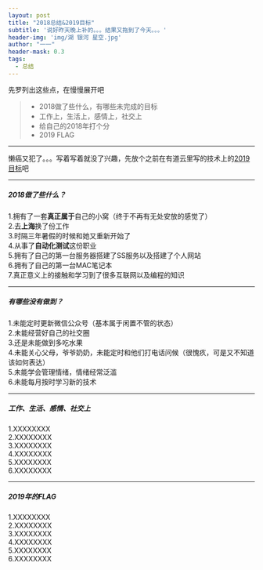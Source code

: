 ```yaml
---
layout: post
title: "2018总结&2019目标"
subtitle: '说好昨天晚上补的。。。结果又拖到了今天。。。'
header-img: 'img/湖 银河 星空.jpg'
author: "一一"
header-mask: 0.3
tags:
  - 总结
---
```

先罗列出这些点，在慢慢展开吧
> * 2018做了些什么，有哪些未完成的目标
> * 工作上，生活上，感情上，社交上
> * 给自己的2018年打个分
> * 2019 FLAG

---
懒癌又犯了。。。写着写着就没了兴趣，先放个之前在有道云里写的技术上的[2019目标](http://note.youdao.com/noteshare?id=2f7bdf389dd6f263de7cd1d6dde9090b)吧

---
##### 2018做了些什么？
1.拥有了一套**真正属于**自己的小窝（终于不再有无处安放的感觉了）<br>
2.去**上海**换了份工作<br>
3.时隔三年暑假的时候和她又重新开始了<br>
4.从事了**自动化测试**这份职业<br>
5.拥有了自己的第一台服务器搭建了SS服务以及搭建了个人网站<br>
6.拥有了自己的第一台MAC笔记本<br>
7.真正意义上的接触和学习到了很多互联网以及编程的知识<br>

----
##### 有哪些没有做到？
1.未能定时更新微信公众号（基本属于闲置不管的状态）<br>
2.未能经营好自己的社交圈<br>
3.还是未能做到多吃水果<br>
4.未能关心父母，爷爷奶奶，未能定时和他们打电话问候（很愧疚，可是又不知道该如何表达）<br>
5.未能学会管理情绪，情绪经常泛滥<br>
6.未能每月按时学习新的技术<br>

---
##### 工作、生活、感情、社交上
1.XXXXXXXX<br>
2.XXXXXXXX<br>
3.XXXXXXXX<br>
4.XXXXXXXX<br>
5.XXXXXXXX<br>
6.XXXXXXXX<br>

---
##### 2019年的FLAG
1.XXXXXXXX<br>
2.XXXXXXXX<br>
3.XXXXXXXX<br>
4.XXXXXXXX<br>
5.XXXXXXXX<br>
6.XXXXXXXX<br>

